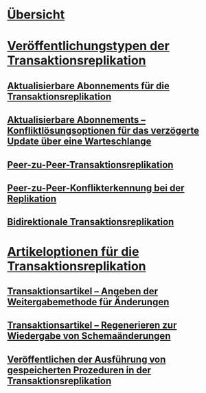 # [Übersicht](transactional-replication.md)  
# [Veröffentlichungstypen der Transaktionsreplikation](publication-types-for-transactional-replication.md)  
## [Aktualisierbare Abonnements für die Transaktionsreplikation](updatable-subscriptions-for-transactional-replication.md)  
## [Aktualisierbare Abonnements – Konfliktlösungsoptionen für das verzögerte Update über eine Warteschlange](updatable-subscriptions-queued-updating-conflict-resolution.md)  
## [Peer-zu-Peer-Transaktionsreplikation](peer-to-peer-transactional-replication.md)  
## [Peer-zu-Peer-Konflikterkennung bei der Replikation](peer-to-peer-conflict-detection-in-peer-to-peer-replication.md)  
## [Bidirektionale Transaktionsreplikation](bidirectional-transactional-replication.md)  
# [Artikeloptionen für die Transaktionsreplikation](article-options-for-transactional-replication.md)  
## [Transaktionsartikel – Angeben der Weitergabemethode für Änderungen](transactional-articles-specify-how-changes-are-propagated.md)  
## [Transaktionsartikel – Regenerieren zur Wiedergabe von Schemaänderungen](transactional-articles-regenerate-to-reflect-schema-changes.md)  
## [Veröffentlichen der Ausführung von gespeicherten Prozeduren in der Transaktionsreplikation](publishing-stored-procedure-execution-in-transactional-replication.md)  
